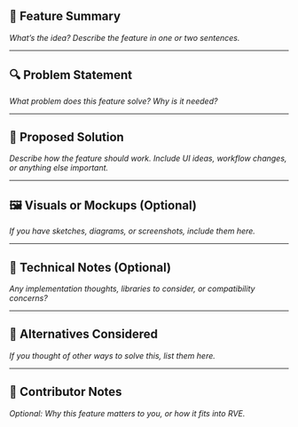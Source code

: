 ## 🌟 Feature Summary  
_What’s the idea? Describe the feature in one or two sentences._

---

## 🔍 Problem Statement  
_What problem does this feature solve? Why is it needed?_

---

## 🧙 Proposed Solution  
_Describe how the feature should work. Include UI ideas, workflow changes, or anything else important._

---

## 🖼️ Visuals or Mockups (Optional)  
_If you have sketches, diagrams, or screenshots, include them here._

---

## 🧾 Technical Notes (Optional)  
_Any implementation thoughts, libraries to consider, or compatibility concerns?_

---

## 🧪 Alternatives Considered  
_If you thought of other ways to solve this, list them here._

---

## 🧙 Contributor Notes  
_Optional: Why this feature matters to you, or how it fits into RVE._
